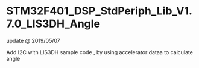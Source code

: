 # STM32F401_DSP_StdPeriph_Lib_V1.7.0_LIS3DH_Angle

update @ 2019/05/07

Add I2C with LIS3DH sample code , by using accelerator dataa to calculate angle